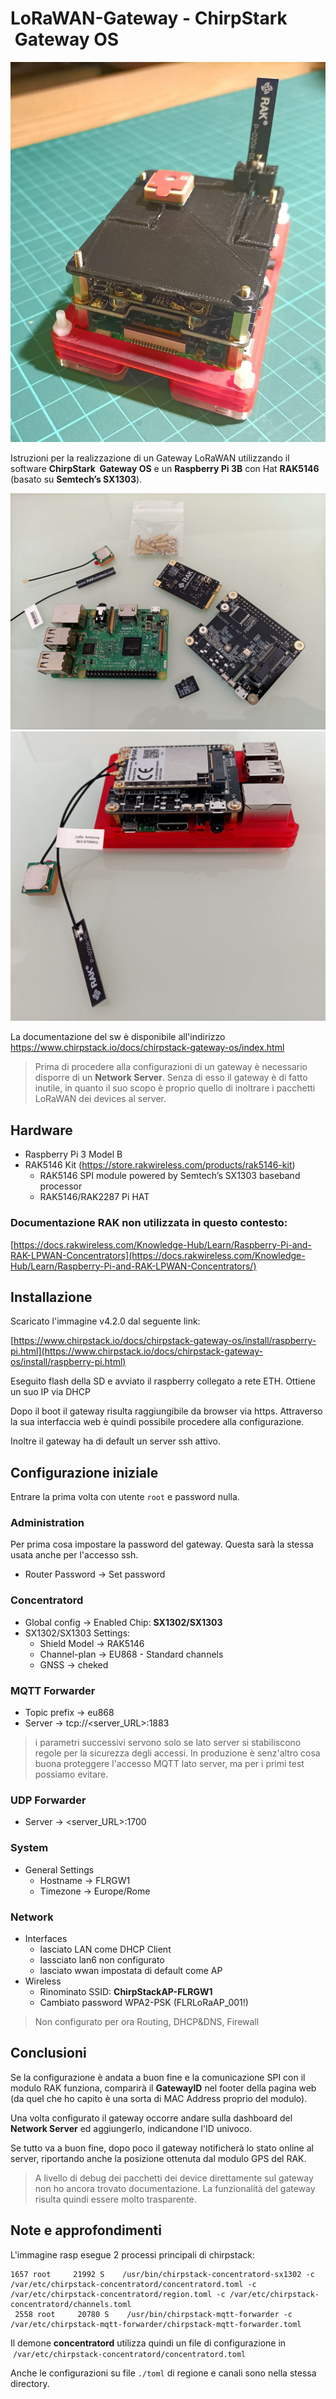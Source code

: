 # LoRaWAN-Gateway - ChirpStark  Gateway OS

![gateway](../hardware/lorawan_gateway.jpg)

Istruzioni per la realizzazione di un Gateway LoRaWAN utilizzando il software __ChirpStark  Gateway OS__ e un __Raspberry Pi 3B__ con Hat __RAK5146__ (basato su __Semtech’s SX1303__).

![gateway](../hardware/lorawan_gateway1.jpg)
![gateway](../hardware/lorawan_gateway2.jpg)



La documentazione del sw è disponibile all'indirizzo https://www.chirpstack.io/docs/chirpstack-gateway-os/index.html


> Prima di procedere alla configurazioni di un gateway è necessario disporre di un __Network Server__. Senza di esso il gateway è di fatto inutile, in quanto il suo scopo è proprio quello di inoltrare i pacchetti LoRaWAN dei devices al server.


## Hardware

*   Raspberry Pi 3 Model B
*   RAK5146 Kit (https://store.rakwireless.com/products/rak5146-kit)
    *   RAK5146 SPI module powered by Semtech’s SX1303 baseband processor
    *   RAK5146/RAK2287 Pi HAT

### Documentazione RAK non utilizzata in questo contesto:
[https://docs.rakwireless.com/Knowledge-Hub/Learn/Raspberry-Pi-and-RAK-LPWAN-Concentrators](https://docs.rakwireless.com/Knowledge-Hub/Learn/Raspberry-Pi-and-RAK-LPWAN-Concentrators/)

## Installazione

Scaricato l'immagine v4.2.0 dal seguente link:

[https://www.chirpstack.io/docs/chirpstack-gateway-os/install/raspberry-pi.html](https://www.chirpstack.io/docs/chirpstack-gateway-os/install/raspberry-pi.html)

Eseguito flash della SD e avviato il raspberry collegato a rete ETH. Ottiene un suo IP via DHCP

Dopo il boot il gateway risulta raggiungibile da browser via https. Attraverso la sua interfaccia web è quindi possibile procedere alla configurazione.

Inoltre il gateway ha di default un server ssh attivo.

## Configurazione iniziale
Entrare la prima volta con utente `root` e password nulla.

### Administration

Per prima cosa impostare la password del gateway. Questa sarà la stessa usata anche per l'accesso ssh. 

*   Router Password → Set password


### Concentratord

*   Global config → Enabled Chip: **SX1302/SX1303**
*   SX1302/SX1303 Settings:
    *   Shield Model → RAK5146
    *   Channel-plan → EU868 - Standard channels
    *   GNSS → cheked

### MQTT Forwarder

* Topic prefix → eu868
* Server → tcp://<server_URL>:1883 

> i parametri successivi servono solo se lato server si stabiliscono regole per la sicurezza degli accessi. In produzione è senz'altro cosa buona proteggere l'accesso MQTT lato server, ma per i primi test possiamo evitare.


### UDP Forwarder

* Server → <server_URL>:1700 


### System

*   General Settings
    *   Hostname → FLRGW1
    *   Timezone → Europe/Rome



### Network

*   Interfaces
    *   lasciato LAN come DHCP Client
    *   lassciato lan6 non configurato
    *   lasciato wwan impostata di default come AP
*   Wireless
    *   Rinominato SSID: **ChirpStackAP-FLRGW1**
    *   Cambiato password WPA2-PSK (FLRLoRaAP\_001!)

> Non configurato per ora Routing, DHCP&DNS, Firewall


## Conclusioni

Se la configurazione è andata a buon fine e la comunicazione SPI con il modulo RAK funziona, comparirà il __GatewayID__ nel footer della pagina web (da quel che ho capito è una sorta di MAC Address proprio del modulo).

Una volta configurato il gateway occorre andare sulla dashboard del __Network Server__ ed aggiungerlo, indicandone l'ID univoco.

Se tutto va a buon fine, dopo poco il gateway notificherà lo stato online al server, riportando anche la posizione ottenuta dal modulo GPS del RAK.

> A livello di debug dei pacchetti dei device direttamente sul gateway non ho ancora trovato documentazione. La funzionalità del gateway risulta quindi essere molto trasparente.


## Note e approfondimenti

L'immagine rasp esegue 2 processi principali di chirpstack:

```text-plain
1657 root     21992 S    /usr/bin/chirpstack-concentratord-sx1302 -c /var/etc/chirpstack-concentratord/concentratord.toml -c /var/etc/chirpstack-concentratord/region.toml -c /var/etc/chirpstack-concentratord/channels.toml
 2558 root     20780 S    /usr/bin/chirpstack-mqtt-forwarder -c /var/etc/chirpstack-mqtt-forwarder/chirpstack-mqtt-forwarder.toml
```

Il demone **concentratord** utilizza quindi un file di configurazione in  `/var/etc/chirpstack-concentratord/concentratord.toml`

Anche le configurazioni su file `./toml` di regione e canali sono nella stessa directory.

